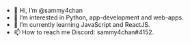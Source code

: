 - 👋 Hi, I’m @sammy4chan
- 👀 I’m interested in Python, app-development and web-apps.
- 🌱 I’m currently learning JavaScript and ReactJS.
- 📫 How to reach me Discord: sammy4chan#4152.

<!---
sammy4chan/sammy4chan is a ✨ special ✨ repository because its `README.md` (this file) appears on your GitHub profile.
You can click the Preview link to take a look at your changes.
--->
